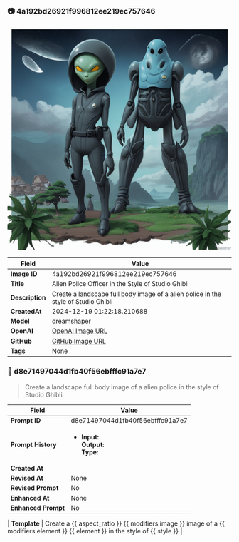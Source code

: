 

### 📷 4a192bd26921f996812ee219ec757646 


![data.id](./4a192bd26921f996812ee219ec757646.jpg)


| Field          | Value                                                                                                                     |
|----------------|---------------------------------------------------------------------------------------------------------------------------|
| **Image ID**             | 4a192bd26921f996812ee219ec757646                                                                                                             |
| **Title**           | Alien Police Officer in the Style of Studio Ghibli                                                                                                       |
| **Description**           | Create a landscape full body image of a alien police in the style of Studio Ghibli                                                                                                       |
| **CreatedAt**        | 2024-12-19 01:22:18.210688                                                                                                        |
| **Model**        | dreamshaper                                                                                                        |
| **OpenAI**         | [OpenAI Image URL](http://192.168.1.85:8081/generated-images/b641896296629.png)                                                                                |
| **GitHub**         | [GitHub Image URL](https://raw.githubusercontent.com/Caneta-Silva/weeb/refs/heads/main/images/4a192bd26921f996812ee219ec757646/4a192bd26921f996812ee219ec757646.jpg)                                                                                |
| **Tags**       | None                                                                                                                   |

### 📜 d8e71497044d1fb40f56ebfffc91a7e7

> Create a landscape full body image of a alien police in the style of Studio Ghibli

| Field          | Value                                                                                                                                                                      |
|----------------|----------------------------------------------------------------------------------------------------------------------------------------------------------------------------|
| **Prompt ID**  | d8e71497044d1fb40f56ebfffc91a7e7                                                                                                                                                            |
| **Prompt History** | <ul><li>**Input:**  <br> **Output:**  <br> **Type:** </li></ul> |
| **Created At** |                                                                                                                                                    |
| **Revised At** | None                                                                                                                                                   |
| **Revised Prompt** | No                                                                                                                                                                      |
| **Enhanced At** | None                                                                                                                                                  |
| **Enhanced Prompt** | No                                                                                                                                                                    |

| **Template**   | Create a {{ aspect_ratio }} {{ modifiers.image }} image of a {{ modifiers.element }} {{ element }} in the style of {{ style }}                                                                                                                                           |


